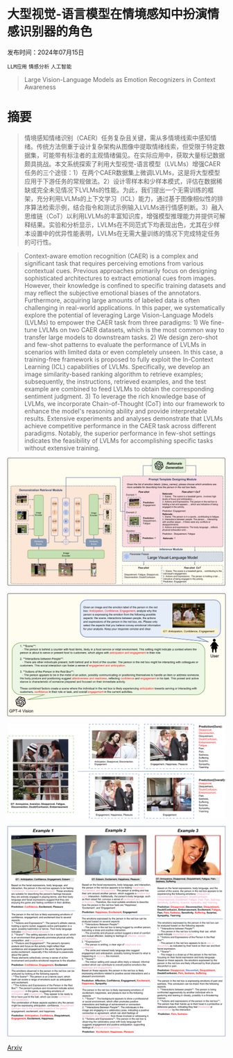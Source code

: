 # 大型视觉-语言模型在情境感知中扮演情感识别器的角色

发布时间：2024年07月15日

`LLM应用` `情感分析` `人工智能`

> Large Vision-Language Models as Emotion Recognizers in Context Awareness

# 摘要

> 情境感知情绪识别（CAER）任务复杂且关键，需从多情境线索中感知情绪。传统方法侧重于设计复杂架构从图像中提取情绪线索，但受限于特定数据集，可能带有标注者的主观情绪偏见。在实际应用中，获取大量标记数据颇具挑战。本文系统探索了利用大型视觉-语言模型（LVLMs）增强CAER任务的三个途径：1）在两个CAER数据集上微调LVLMs，这是将大型模型应用于下游任务的常规做法。2）设计零样本和少样本模式，评估在数据稀缺或完全未见情况下LVLMs的性能。为此，我们提出一个无需训练的框架，充分利用LVLMs的上下文学习（ICL）能力，通过基于图像相似性的排序算法检索示例，结合指令和测试示例输入LVLMs进行情感判断。3）融入思维链（CoT）以利用LVLMs的丰富知识库，增强模型推理能力并提供可解释结果。实验和分析显示，LVLMs在不同范式下均表现出色，尤其在少样本设置中的优异性能表明，LVLMs在无需大量训练的情况下完成特定任务的可行性。

> Context-aware emotion recognition (CAER) is a complex and significant task that requires perceiving emotions from various contextual cues. Previous approaches primarily focus on designing sophisticated architectures to extract emotional cues from images. However, their knowledge is confined to specific training datasets and may reflect the subjective emotional biases of the annotators. Furthermore, acquiring large amounts of labeled data is often challenging in real-world applications. In this paper, we systematically explore the potential of leveraging Large Vision-Language Models (LVLMs) to empower the CAER task from three paradigms: 1) We fine-tune LVLMs on two CAER datasets, which is the most common way to transfer large models to downstream tasks. 2) We design zero-shot and few-shot patterns to evaluate the performance of LVLMs in scenarios with limited data or even completely unseen. In this case, a training-free framework is proposed to fully exploit the In-Context Learning (ICL) capabilities of LVLMs. Specifically, we develop an image similarity-based ranking algorithm to retrieve examples; subsequently, the instructions, retrieved examples, and the test example are combined to feed LVLMs to obtain the corresponding sentiment judgment. 3) To leverage the rich knowledge base of LVLMs, we incorporate Chain-of-Thought (CoT) into our framework to enhance the model's reasoning ability and provide interpretable results. Extensive experiments and analyses demonstrate that LVLMs achieve competitive performance in the CAER task across different paradigms. Notably, the superior performance in few-shot settings indicates the feasibility of LVLMs for accomplishing specific tasks without extensive training.

![大型视觉-语言模型在情境感知中扮演情感识别器的角色](../../../paper_images/2407.11300/x1.png)

![大型视觉-语言模型在情境感知中扮演情感识别器的角色](../../../paper_images/2407.11300/x2.png)

![大型视觉-语言模型在情境感知中扮演情感识别器的角色](../../../paper_images/2407.11300/x3.png)

![大型视觉-语言模型在情境感知中扮演情感识别器的角色](../../../paper_images/2407.11300/x4.png)

[Arxiv](https://arxiv.org/abs/2407.11300)